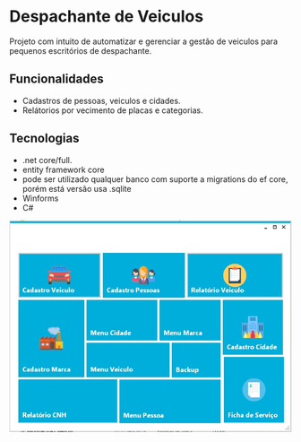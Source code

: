 # Despachante de Veiculos
Projeto com intuito de automatizar e gerenciar a gestão de veiculos para pequenos escritórios de despachante.

## Funcionalidades
- Cadastros de pessoas, veiculos e cidades.
- Relátorios por vecimento de placas e categorias.

## Tecnologias
- .net core/full.
- entity framework core
- pode ser utilizado qualquer banco com suporte a migrations do ef core, porém está versão usa .sqlite
- Winforms
- C#


![Menu Principal](/imgs/menu.jpg "Menu Principal")
